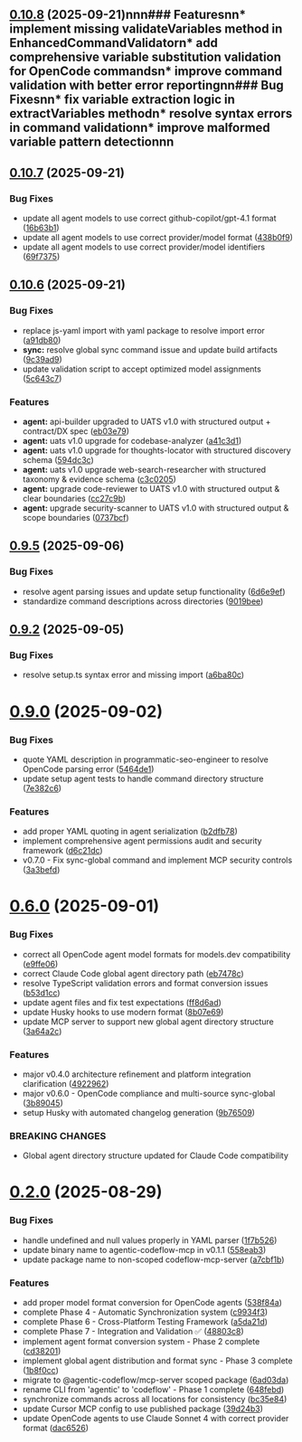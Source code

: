 ## [0.10.8](https://github.com/ferg-cod3s/codeflow/compare/v0.10.7...v0.10.8) (2025-09-21)nnn### Featuresnn* implement missing validateVariables method in EnhancedCommandValidatorn* add comprehensive variable substitution validation for OpenCode commandsn* improve command validation with better error reportingnn### Bug Fixesnn* fix variable extraction logic in extractVariables methodn* resolve syntax errors in command validationn* improve malformed variable pattern detectionnn
## [0.10.7](https://github.com/ferg-cod3s/codeflow/compare/v0.10.6...v0.10.7) (2025-09-21)


### Bug Fixes

* update all agent models to use correct github-copilot/gpt-4.1 format ([16b63b1](https://github.com/ferg-cod3s/codeflow/commit/16b63b104f192e3798567adadc25a62d79f6de5e))
* update all agent models to use correct provider/model format ([438b0f9](https://github.com/ferg-cod3s/codeflow/commit/438b0f92510a3e141efcb16138fbec8a72f89292))
* update all agent models to use correct provider/model identifiers ([69f7375](https://github.com/ferg-cod3s/codeflow/commit/69f7375d5537d0ef819b4545381f66a10c0fc50e))



## [0.10.6](https://github.com/ferg-cod3s/codeflow/compare/v0.9.5...v0.10.6) (2025-09-21)


### Bug Fixes

* replace js-yaml import with yaml package to resolve import error ([a91db80](https://github.com/ferg-cod3s/codeflow/commit/a91db80c87258930661d84dd3d00c5be9637816a))
* **sync:** resolve global sync command issue and update build artifacts ([9c39ad9](https://github.com/ferg-cod3s/codeflow/commit/9c39ad9383a3546df32c0ce8a47cca6a7190e76a))
* update validation script to accept optimized model assignments ([5c643c7](https://github.com/ferg-cod3s/codeflow/commit/5c643c7b92550712d1e4b49ecf10789c98bf645a))


### Features

* **agent:** api-builder upgraded to UATS v1.0 with structured output + contract/DX spec ([eb03e79](https://github.com/ferg-cod3s/codeflow/commit/eb03e79d09bc78899ee1eedc3ca7fccd66569239))
* **agent:** uats v1.0 upgrade for codebase-analyzer ([a41c3d1](https://github.com/ferg-cod3s/codeflow/commit/a41c3d1981fa1a39c07d5cc7b9406c98c72ad873))
* **agent:** uats v1.0 upgrade for thoughts-locator with structured discovery schema ([594dc3c](https://github.com/ferg-cod3s/codeflow/commit/594dc3c0d03fe3af5114cfa9387cfcf9e7b64e16))
* **agent:** uats v1.0 upgrade web-search-researcher with structured taxonomy & evidence schema ([c3c0205](https://github.com/ferg-cod3s/codeflow/commit/c3c0205de46fb38b7c014364b2a0e084431a4e1a))
* **agent:** upgrade code-reviewer to UATS v1.0 with structured output & clear boundaries ([cc27c9b](https://github.com/ferg-cod3s/codeflow/commit/cc27c9bc043714edb92c1be86ee7b9e04265686c))
* **agent:** upgrade security-scanner to UATS v1.0 with structured output & scope boundaries ([0737bcf](https://github.com/ferg-cod3s/codeflow/commit/0737bcf62a6452fce7786da101a28f5a32bacec6))



## [0.9.5](https://github.com/ferg-cod3s/codeflow/compare/v0.9.2...v0.9.5) (2025-09-06)


### Bug Fixes

* resolve agent parsing issues and update setup functionality ([6d6e9ef](https://github.com/ferg-cod3s/codeflow/commit/6d6e9ef73e2599fb69856350290c728f1e637545))
* standardize command descriptions across directories ([9019bee](https://github.com/ferg-cod3s/codeflow/commit/9019bee34bb07675875857705eba3ee1fa01cfe7))



## [0.9.2](https://github.com/ferg-cod3s/codeflow/compare/v0.9.0...v0.9.2) (2025-09-05)


### Bug Fixes

* resolve setup.ts syntax error and missing import ([a6ba80c](https://github.com/ferg-cod3s/codeflow/commit/a6ba80c3555e45fdae73c08234080ff81bf92dad))



# [0.9.0](https://github.com/ferg-cod3s/codeflow/compare/v0.6.0...v0.9.0) (2025-09-02)


### Bug Fixes

* quote YAML description in programmatic-seo-engineer to resolve OpenCode parsing error ([5464de1](https://github.com/ferg-cod3s/codeflow/commit/5464de126a17b8db3bb9fe67c18457d235c80fae))
* update setup agent tests to handle command directory structure ([7e382c6](https://github.com/ferg-cod3s/codeflow/commit/7e382c6ca2bd882a78bc4f4d479920a47deec789))


### Features

* add proper YAML quoting in agent serialization ([b2dfb78](https://github.com/ferg-cod3s/codeflow/commit/b2dfb786ff58577d8d569988052b21834e070077))
* implement comprehensive agent permissions audit and security framework ([d6c21dc](https://github.com/ferg-cod3s/codeflow/commit/d6c21dcace0d17a27fcd900c52b3c5014f005ab7))
* v0.7.0 - Fix sync-global command and implement MCP security controls ([3a3befd](https://github.com/ferg-cod3s/codeflow/commit/3a3befd1dc72cd7e4ea2721b85d478b5c1e6f1cd))



# [0.6.0](https://github.com/ferg-cod3s/codeflow/compare/v0.2.0...v0.6.0) (2025-09-01)


### Bug Fixes

* correct all OpenCode agent model formats for models.dev compatibility ([e9ffe06](https://github.com/ferg-cod3s/codeflow/commit/e9ffe0656c288b779491715282f111c378b22ce8))
* correct Claude Code global agent directory path ([eb7478c](https://github.com/ferg-cod3s/codeflow/commit/eb7478cfe90cac2c0d21fabbb0da960e40a1a5c1))
* resolve TypeScript validation errors and format conversion issues ([b53d1cc](https://github.com/ferg-cod3s/codeflow/commit/b53d1ccda8d1b1cb6b56eb84811c3704c273d9a9))
* update agent files and fix test expectations ([ff8d6ad](https://github.com/ferg-cod3s/codeflow/commit/ff8d6ad83926d3602473bc8c8c6378413d939ad6))
* update Husky hooks to use modern format ([8b07e69](https://github.com/ferg-cod3s/codeflow/commit/8b07e69d0a2a690b0b21b6e97157d190c0999947))
* update MCP server to support new global agent directory structure ([3a64a2c](https://github.com/ferg-cod3s/codeflow/commit/3a64a2c7594a4124fd65e47de09cced770e8171a))


### Features

* major v0.4.0 architecture refinement and platform integration clarification ([4922962](https://github.com/ferg-cod3s/codeflow/commit/49229621ffb2932108659cd63de525689f83e168))
* major v0.6.0 - OpenCode compliance and multi-source sync-global ([3b89045](https://github.com/ferg-cod3s/codeflow/commit/3b890450e78967fd25a8514c55aff2d6ae154995))
* setup Husky with automated changelog generation ([9b76509](https://github.com/ferg-cod3s/codeflow/commit/9b76509168955ccf1e84dbd74e5481718b3a2664))


### BREAKING CHANGES

* Global agent directory structure updated for Claude Code compatibility



# [0.2.0](https://github.com/ferg-cod3s/codeflow/compare/a7cbf1b46124ab6ae508b217e965a6b6f91f63e8...v0.2.0) (2025-08-29)


### Bug Fixes

* handle undefined and null values properly in YAML parser ([1f7b526](https://github.com/ferg-cod3s/codeflow/commit/1f7b52672d8832eb2a55fbce450837647f7c39ca))
* update binary name to agentic-codeflow-mcp in v0.1.1 ([558eab3](https://github.com/ferg-cod3s/codeflow/commit/558eab3e6443128e17e710088dc33c1c88f934d2))
* update package name to non-scoped codeflow-mcp-server ([a7cbf1b](https://github.com/ferg-cod3s/codeflow/commit/a7cbf1b46124ab6ae508b217e965a6b6f91f63e8))


### Features

* add proper model format conversion for OpenCode agents ([538f84a](https://github.com/ferg-cod3s/codeflow/commit/538f84ac6ddab9742c877d8b30f2c2cbcc0c6de8))
* complete Phase 4 - Automatic Synchronization system ([c9934f3](https://github.com/ferg-cod3s/codeflow/commit/c9934f36e624616ce8ea66214ecae49f353f4e01))
* complete Phase 6 - Cross-Platform Testing Framework ([a5da21d](https://github.com/ferg-cod3s/codeflow/commit/a5da21d21267682579560f1cf32b527e53a3fc12))
* complete Phase 7 - Integration and Validation ✅ ([48803c8](https://github.com/ferg-cod3s/codeflow/commit/48803c8c703f294e7521c4dad7ee79c71860ba3a))
* implement agent format conversion system - Phase 2 complete ([cd38201](https://github.com/ferg-cod3s/codeflow/commit/cd382019e63ef3f0f899b7b7643a6954795b676b))
* implement global agent distribution and format sync - Phase 3 complete ([1b8f0cc](https://github.com/ferg-cod3s/codeflow/commit/1b8f0cc968578bd76d953c72a1886cec9ffa2d69))
* migrate to @agentic-codeflow/mcp-server scoped package ([6ad03da](https://github.com/ferg-cod3s/codeflow/commit/6ad03daf1cc0f3a7f09c578c0b73d67ff6fce1b1))
* rename CLI from 'agentic' to 'codeflow' - Phase 1 complete ([648febd](https://github.com/ferg-cod3s/codeflow/commit/648febd5687879379d061f25bac6bffe20192250))
* synchronize commands across all locations for consistency ([bc35e84](https://github.com/ferg-cod3s/codeflow/commit/bc35e840d6616bd403346f4101ac168134ab4801))
* update Cursor MCP config to use published package ([39d24b3](https://github.com/ferg-cod3s/codeflow/commit/39d24b3dda1a6a7475374a7dea3ffc320179d849))
* update OpenCode agents to use Claude Sonnet 4 with correct provider format ([dac6526](https://github.com/ferg-cod3s/codeflow/commit/dac65262b724e64e33deda1907c8d14c3fb4ddad))



